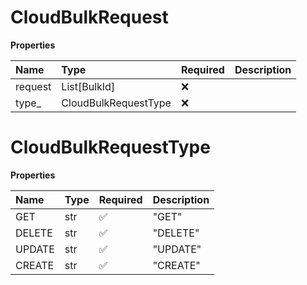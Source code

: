 # CloudBulkRequest

**Properties**

| Name    | Type                 | Required | Description |
| :------ | :------------------- | :------- | :---------- |
| request | List[BulkId]         | ❌       |             |
| type\_  | CloudBulkRequestType | ❌       |             |

# CloudBulkRequestType

**Properties**

| Name   | Type | Required | Description |
| :----- | :--- | :------- | :---------- |
| GET    | str  | ✅       | "GET"       |
| DELETE | str  | ✅       | "DELETE"    |
| UPDATE | str  | ✅       | "UPDATE"    |
| CREATE | str  | ✅       | "CREATE"    |

